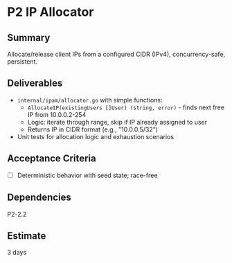# P2 IP Allocator

## Summary
Allocate/release client IPs from a configured CIDR (IPv4), concurrency-safe, persistent.

## Deliverables
- `internal/ipam/allocator.go` with simple functions:
  - `AllocateIP(existingUsers []User) (string, error)` - finds next free IP from 10.0.0.2-254
  - Logic: iterate through range, skip if IP already assigned to user
  - Returns IP in CIDR format (e.g., "10.0.0.5/32")
- Unit tests for allocation logic and exhaustion scenarios

## Acceptance Criteria
- [ ] Deterministic behavior with seed state; race-free

## Dependencies
P2-2.2

## Estimate
3 days







